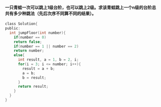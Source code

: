 #### 一只青蛙一次可以跳上1级台阶，也可以跳上2级。求该青蛙跳上一个n级的台阶总共有多少种跳法（先后次序不同算不同的结果）。
```c
class Solution{
public:
  int jumpFloor(int number){
    if(number == 0)
    return false;
    if(number == 1 || number == 2)
    return number;
    else{
      int result, a = 1, b = 2, i;
      for(i = 3; i <= number; i++){
        result = a + b;
        a = b;
        b = result;
      }
      return result;
    }
  }
}
```
